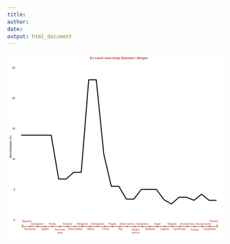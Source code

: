 ```yaml
---
title: 
author: 
date: 
output: html_document
---
```




![plot of chunk unnamed-chunk-2](/knitr-figs/unnamed-chunk-2-1.png) 



